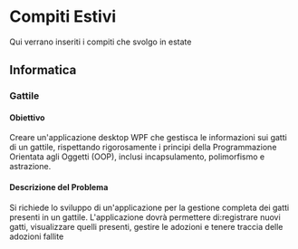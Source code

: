 # Compiti Estivi
Qui verrano inseriti i compiti che svolgo in estate 
## Informatica 
### Gattile
#### Obiettivo
Creare un'applicazione desktop WPF che gestisca le informazioni sui gatti di un
gattile, rispettando rigorosamente i principi della Programmazione Orientata agli Oggetti
(OOP), inclusi incapsulamento, polimorfismo e astrazione.
#### Descrizione del Problema
Si richiede lo sviluppo di un'applicazione per la gestione completa dei gatti presenti in un
gattile. L'applicazione dovrà permettere di:registrare nuovi gatti, visualizzare quelli presenti,
gestire le adozioni e tenere traccia delle adozioni fallite
